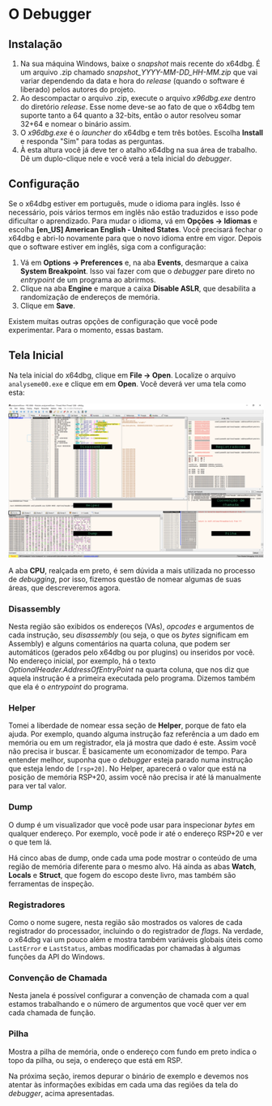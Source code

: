 # O Debugger

## Instalação

1. Na sua máquina Windows, baixe o _snapshot_ mais recente do x64dbg. É um arquivo .zip chamado _snapshot\_YYYY-MM-DD\_HH-MM.zip_ que vai variar dependendo da data e hora do _release_ (quando o software é liberado) pelos autores do projeto.
2. Ao descompactar o arquivo .zip, execute o arquivo _x96dbg.exe_ dentro do diretório _release_. Esse nome deve-se ao fato de que o x64dbg tem suporte tanto a 64 quanto a 32-bits, então o autor resolveu somar 32+64 e nomear o binário assim.
3. O _x96dbg.exe_ é o _launcher_ do x64dbg e tem três botões. Escolha **Install** e responda "Sim" para todas as perguntas.
4. À esta altura você já deve ter o atalho x64dbg na sua área de trabalho. Dê um duplo-clique nele e você verá a tela inicial do _debugger_.

## Configuração

Se o x64dbg estiver em português, mude o idioma para inglês. Isso é necessário, pois vários termos em inglês não estão traduzidos e isso pode dificultar o aprendizado. Para mudar o idioma, vá em **Opções -\> Idiomas** e escolha **[en\_US] American English - United States**. Você precisará fechar o x64dbg e abri-lo novamente para que o novo idioma entre em vigor. Depois que o software estiver em inglês, siga com a configuração:

1. Vá em **Options -\> Preferences** e, na aba **Events**, desmarque a caixa **System Breakpoint**. Isso vai fazer com que o _debugger_ pare direto no _entrypoint_ de um programa ao abrirmos.
2. Clique na aba **Engine** e marque a caixa **Disable ASLR**, que desabilita a randomização de endereços de memória.
3. Clique em **Save**.

Existem muitas outras opções de configuração que você pode experimentar. Para o momento, essas bastam.

## Tela Inicial

Na tela inicial do x64dbg, clique em **File -\> Open**. Localize o arquivo `analyseme00.exe` e clique em em **Open**. Você deverá ver uma tela como esta:

![Tela inicial do x64dbg](../.gitbook/assets/x64dbg_analyseme00_inicial.png)

A aba **CPU**, realçada em preto, é sem dúvida a mais utilizada no processo de _debugging_, por isso, fizemos questão de nomear algumas de suas áreas, que descreveremos agora.

### Disassembly

Nesta região são exibidos os endereços (VAs), _opcodes_ e argumentos de cada instrução, seu _disassembly_ (ou seja, o que os _bytes_ significam em Assembly) e alguns comentários na quarta coluna, que podem ser automáticos (gerados pelo x64dbg ou por plugins) ou inseridos por você. No endereço inicial, por exemplo, há o texto _OptionalHeader.AddressOfEntryPoint_ na quarta coluna, que nos diz que aquela instrução é a primeira executada pelo programa. Dizemos também que ela é o _entrypoint_ do programa.

### Helper

Tomei a liberdade de nomear essa seção de **Helper**, porque de fato ela ajuda. Por exemplo, quando alguma instrução faz referência a um dado em memória ou em um registrador, ela já mostra que dado é este. Assim você não precisa ir buscar. É basicamente um economizador de tempo. Para entender melhor, suponha que o _debugger_ esteja parado numa instrução que esteja lendo de `[rsp+20]`. No Helper, aparecerá o valor que está na posição de memória RSP+20, assim você não precisa ir até lá manualmente para ver tal valor.

### Dump

O dump é um visualizador que você pode usar para inspecionar _bytes_ em qualquer endereço. Por exemplo, você pode ir até o endereço RSP+20 e ver o que tem lá.

Há cinco abas de dump, onde cada uma pode mostrar o conteúdo de uma região de memória diferente para o mesmo alvo. Há ainda as abas **Watch**, **Locals** e **Struct**, que fogem do escopo deste livro, mas também são ferramentas de inspeção.

### Registradores

Como o nome sugere, nesta região são mostrados os valores de cada registrador do processador, incluindo o do registrador de _flags_. Na verdade, o x64dbg vai um pouco além e mostra também variáveis globais úteis como `LastError` e `LastStatus`, ambas modificadas por chamadas à algumas funções da API do Windows.

### Convenção de Chamada

Nesta janela é possível configurar a convenção de chamada com a qual estamos trabalhando e o número de argumentos que você quer ver em cada chamada de função.

### Pilha

Mostra a pilha de memória, onde o endereço com fundo em preto indica o topo da pilha, ou seja, o endereço que está em RSP.

Na próxima seção, iremos depurar o binário de exemplo e devemos nos atentar às informações exibidas em cada uma das regiões da tela do _debugger_, acima apresentadas.
